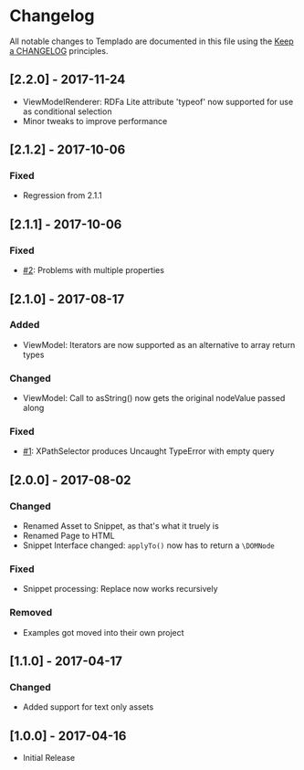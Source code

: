# Changelog

All notable changes to Templado are documented in this file using the [Keep a CHANGELOG](http://keepachangelog.com/) principles.

## [2.2.0] - 2017-11-24
* ViewModelRenderer: RDFa Lite attribute 'typeof' now supported for use as conditional selection
* Minor tweaks to improve performance

## [2.1.2] - 2017-10-06
### Fixed
* Regression from 2.1.1


## [2.1.1] - 2017-10-06
### Fixed
* [#2](https://github.com/templado/engine/issues/2): Problems with multiple properties


## [2.1.0] - 2017-08-17
### Added
* ViewModel: Iterators are now supported as an alternative to array return types 

### Changed
* ViewModel: Call to asString() now gets the original nodeValue passed along

### Fixed
* [#1](https://github.com/templado/engine/issues/1): XPathSelector produces Uncaught TypeError with empty query


## [2.0.0] - 2017-08-02
### Changed
* Renamed Asset to Snippet, as that's what it truely is
* Renamed Page to HTML
* Snippet Interface changed: `applyTo()` now has to return a `\DOMNode` 

### Fixed
* Snippet processing: Replace now works recursively

### Removed
* Examples got moved into their own project


## [1.1.0] - 2017-04-17
### Changed
* Added support for text only assets


## [1.0.0] - 2017-04-16
* Initial Release

